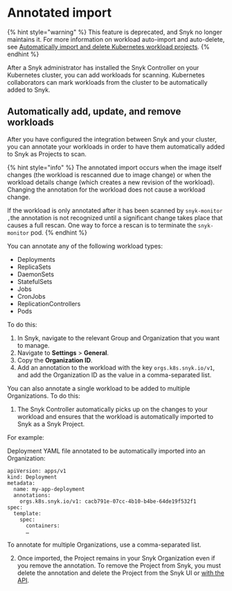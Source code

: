 # Annotated import



{% hint style="warning" %}
This feature is deprecated, and Snyk no longer maintains it. For more information on workload auto-import and auto-delete, see [Automatically import and delete Kubernetes workload projects](automatically-import-and-delete-kubernetes-workload-projects.md).
{% endhint %}

After a Snyk administrator has installed the Snyk Controller on your Kubernetes cluster, you can add workloads for scanning. Kubernetes collaborators can mark workloads from the cluster to be automatically added to Snyk.

## Automatically add, update, and remove workloads

After you have configured the integration between Snyk and your cluster, you can annotate your workloads in order to have them automatically added to Snyk as Projects to scan.

{% hint style="info" %}
The annotated import occurs when the image itself changes (the workload is rescanned due to image change) or when the workload details change (which creates a new revision of the workload). Changing the annotation for the workload does not cause a workload change.

If the workload is only annotated after it has been scanned by `snyk-monitor ,`the annotation is not recognized until a significant change takes place that causes a full rescan. One way to force a rescan is to terminate the `snyk-monitor` pod.
{% endhint %}

You can annotate any of the following workload types:

* Deployments
* ReplicaSets
* DaemonSets
* StatefulSets
* Jobs
* CronJobs
* ReplicationControllers
* Pods

To do this:

1. In Snyk, navigate to the relevant Group and Organization that you want to manage.
2. Navigate to **Settings** > **General**.
3. Copy the **Organization ID**.
4. Add an annotation to the workload with the key `orgs.k8s.snyk.io/v1`, and add the Organization ID as the value in a comma-separated list.

You can also annotate a single workload to be added to multiple Organizations. To do this:

1. The Snyk Controller automatically picks up on the changes to your workload and ensures that the workload is automatically imported to Snyk as a Snyk Project.

For example:

Deployment YAML file annotated to be automatically imported into an Organization:

```
apiVersion: apps/v1
kind: Deployment
metadata:
  name: my-app-deployment
  annotations:
    orgs.k8s.snyk.io/v1: cacb791e-07cc-4b10-b4be-64de19f532f1
spec:
  template:
    spec:
      containers:
      …
```

To annotate for multiple Organizations, use a comma-separated list.

2. Once imported, the Project remains in your Snyk Organization even if you remove the annotation. To remove the Project from Snyk, you must delete the annotation and delete the Project from the Snyk UI or [with the API](https://snyk.docs.apiary.io/#reference/projects/individual-project/delete-a-project).

